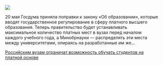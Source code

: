 <!--2025-05-25 09:21:21-->
<div class="yb">
  <div class="rss habr"><img src="https://habrastorage.org/getpro/habr/upload_files/77e/41f/586/77e41f5869bc397883af388b0212d04e.jpeg" /><p>20 мая Госдума приняла поправки к закону «Об образовании», которые вводят государственное регулирование в сферу платного высшего образования. Теперь правительство будет устанавливать максимальное количество платных мест в вузах перед началом каждого учебного года, а Минобрнауки — распределять эти места между университетами, опираясь на разработанные им же... <p class="titl"><a href="https://habr.com/ru/news/912598/?utm_source=habrahabr&utm_medium=rss&utm_campaign=912598">Российским вузам ограничат возможность обучать студентов на платной основе</a></p></div>
</div>
